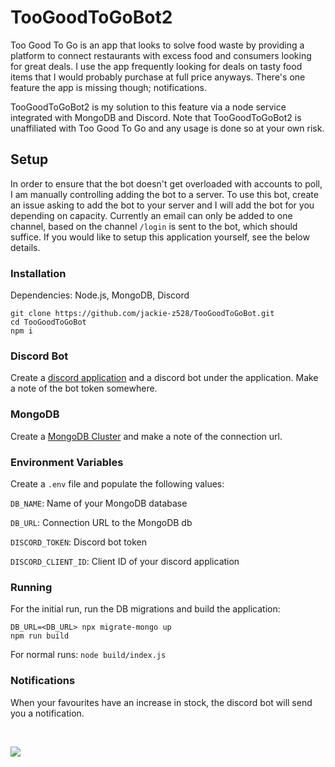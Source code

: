 # TooGoodToGoBot2
Too Good To Go is an app that looks to solve food waste by providing a platform to connect restaurants with excess food and consumers looking for great deals. I use the app frequently looking for deals on tasty food items that I would probably purchase at full price anyways. There's one feature the app is missing though; notifications.

TooGoodToGoBot2 is my solution to this feature via a node service integrated with MongoDB and Discord. Note that TooGoodToGoBot2 is unaffiliated with Too Good To Go and any usage is done so at your own risk.

## Setup
In order to ensure that the bot doesn't get overloaded with accounts to poll, I am manually controlling adding the bot to a server. To use this bot, create an issue asking to add the bot to your server and I will add the bot for you depending on capacity. Currently an email can only be added to one channel, based on the channel `/login` is sent to the bot, which should suffice. If you would like to setup this application yourself, see the below details.

### Installation
Dependencies: Node.js, MongoDB, Discord
```
git clone https://github.com/jackie-z528/TooGoodToGoBot.git
cd TooGoodToGoBot
npm i
```
### Discord Bot
Create a [discord application](https://discord.com/developers/applications) and a discord bot under the application. Make a note of the bot token somewhere.

### MongoDB
Create a [MongoDB Cluster](https://www.mongodb.com/basics/clusters/mongodb-cluster-setup) and make a note of the connection url.

### Environment Variables
Create a `.env` file and populate the following values:

`DB_NAME`: Name of your MongoDB database

`DB_URL`: Connection URL to the MongoDB db

`DISCORD_TOKEN`: Discord bot token

`DISCORD_CLIENT_ID`: Client ID of your discord application

### Running
For the initial run, run the DB migrations and build the application:

```
DB_URL=<DB_URL> npx migrate-mongo up
npm run build
```

For normal runs: `node build/index.js`

### Notifications
When your favourites have an increase in stock, the discord bot will send you a notification.

<br>

![](notification_preview.png)